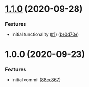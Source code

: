 # [1.1.0](https://github.com/mongodb-ansible-roles/ansible-role-nginx/compare/v1.0.0...v1.1.0) (2020-09-28)


### Features

* Initial functionality ([#1](https://github.com/mongodb-ansible-roles/ansible-role-nginx/issues/1)) ([be0d70e](https://github.com/mongodb-ansible-roles/ansible-role-nginx/commit/be0d70e5b661a6fae7a2787f99bd1be676575790))

# 1.0.0 (2020-09-23)


### Features

* Initial commit ([88cd867](https://github.com/mongodb-ansible-roles/ansible-role-nginx/commit/88cd8672bea763a7cd9e5d2148d42c2a94bbac2f))
